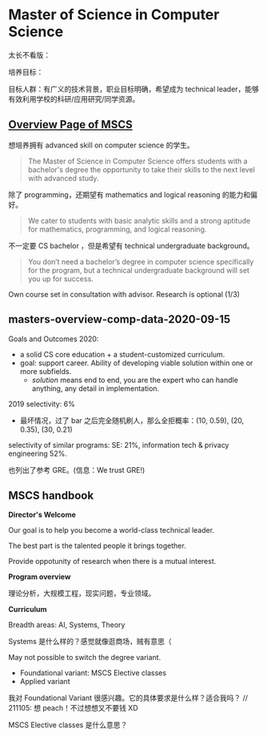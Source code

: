 Master of Science in Computer Science
=====================================

太长不看版：

培养目标：

目标人群：有广义的技术背景，职业目标明确，希望成为 technical leader，能够有效利用学校的科研/应用研究/同学资源。


## [Overview Page of MSCS](https://csd.cmu.edu/academics/masters/overview)

想培养拥有 advanced skill on computer science 的学生。

> The Master of Science in Computer Science offers students with a bachelor's degree the opportunity to take their skills to the next level with advanced study.


除了 programming，还期望有 mathematics and logical reasoning 的能力和偏好。
> We cater to students with basic analytic skills and a strong aptitude for mathematics, programming, and logical reasoning.


不一定要 CS bachelor ，但是希望有 technical undergraduate background。
> You don’t need a bachelor’s degree in computer science specifically for the program, but a technical undergraduate background will set you up for success.

Own course set in consultation with advisor. Research is optional (1/3)


## masters-overview-comp-data-2020-09-15

Goals and Outcomes 2020:
- a solid CS core education + a student-customized curriculum.
- goal: support career. Ability of developing viable solution within one or more subfields.
    - _solution_ means end to end, you are the expert who can handle anything, any detail in implementation.

2019 selectivity: 6%
- 最坏情况，过了 bar 之后完全随机刷人，那么全拒概率：(10, 0.59), (20, 0.35), (30, 0.21)

selectivity of similar programs: SE: 21%, information tech & privacy engineering 52%.

也列出了参考 GRE。(信息：We trust GRE!)



## MSCS handbook

**Director's Welcome**

Our goal is to help you become a world-class technical leader.

The best part is the talented people it brings together.

Provide oppotunity of research when there is a mutual interest.



**Program overview**

理论分析，大规模工程，现实问题，专业领域。



**Curriculum**

Breadth areas: AI, Systems, Theory

Systems 是什么样的？感觉就像逛商场，贼有意思（

May not possible to switch the degree variant.

- Foundational variant: MSCS Elective classes
- Applied variant

我对 Foundational Variant 很感兴趣。它的具体要求是什么样？适合我吗？  // 211105: 想 peach！不过想想又不要钱 XD

MSCS Elective classes 是什么意思？

